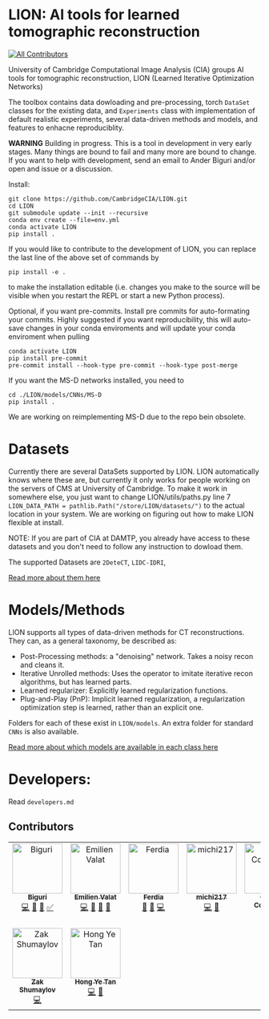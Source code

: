 # LION: AI tools for learned tomographic reconstruction
<!-- ALL-CONTRIBUTORS-BADGE:START - Do not remove or modify this section -->
[![All Contributors](https://img.shields.io/badge/all_contributors-9-orange.svg?style=flat-square)](#contributors-)
<!-- ALL-CONTRIBUTORS-BADGE:END -->

University of Cambridge Computational Image Analysis (CIA) groups AI tools for tomographic reconstruction, LION (Learned Iterative Optimization Networks)

The toolbox contains data dowloading and pre-processing, torch `DataSet` classes for the existing data, and `Experiments` class with implementation of default realistic experiments, several data-driven methods and models, and features to enhacne reproduciblity. 


**WARNING** Building in progress. This is a tool in development in very early stages. 
Many things are bound to fail and many more are bound to change. If you want to help with development, send an email to Ander Biguri and/or open and issue or a discussion. 

Install: 

```
git clone https://github.com/CambridgeCIA/LION.git
cd LION
git submodule update --init --recursive
conda env create --file=env.yml
conda activate LION
pip install .
```
If you would like to contribute to the development of LION, you can replace the last line of the above set of commands by
```
pip install -e .
```
to make the installation editable (i.e. changes you make to the source will be visible when you restart the REPL or start a new Python process).

Optional, if you want pre-commits. 
Install pre commits for auto-formating your commits.
Highly suggested if you want reproducibility, this will auto-save changes in your conda enviroments and will update your conda enviroment when pulling

```
conda activate LION
pip install pre-commit
pre-commit install --hook-type pre-commit --hook-type post-merge
```

If you want the MS-D networks installed, you need to 
```
cd ./LION/models/CNNs/MS-D
pip install .
```
We are working on reimplementing MS-D due to the repo bein obsolete.

# Datasets

Currently there are several DataSets supported by LION. LION automatically knows where these are, but currently it only works for people working on the servers of CMS at University of Cambridge. To make it work in somewhere else, you just want to change LION/utils/paths.py line 7 `LION_DATA_PATH = pathlib.Path("/store/LION/datasets/")` to the actual location in your system. We are working on figuring out how to make LION flexible at install. 

NOTE: If you are part of CIA at DAMTP, you already have access to these datasets and you don't need to follow any instruction to dowload them.

The supported Datasets are `2DeteCT`, `LIDC-IDRI`, 

[Read more about them here](LION/data_loaders/README.md)

# Models/Methods

LION supports all types of data-driven methods for CT reconstructions. They can, as a general taxonomy, be described as:

- Post-Processing methods: a "denoising" network. Takes a noisy recon and cleans it.
- Iterative Unrolled methods: Uses the operator to imitate iterative recon algorithms, but has learned parts.
- Learned regularizer: Explicitly learned regularization functions.
- Plug-and-Play (PnP): Implicit learned regularization, a regularization optimization step is learned, rather than an explicit one. 

Folders for each of these exist in `LION/models`. An extra folder for standard `CNNs` is also available. 

[Read more about which models are available in each class here](LION/models/README.md)

# Developers:
Read `developers.md`


## Contributors

<!-- ALL-CONTRIBUTORS-LIST:START - Do not remove or modify this section -->
<!-- prettier-ignore-start -->
<!-- markdownlint-disable -->
<table>
  <tbody>
    <tr>
      <td align="center" valign="top" width="14.28%"><a href="https://github.com/AnderBiguri"><img src="https://avatars.githubusercontent.com/u/11854388?v=4?s=100" width="100px;" alt="Biguri"/><br /><sub><b>Biguri</b></sub></a><br /><a href="https://github.com/CambridgeCIA/LION/commits?author=AnderBiguri" title="Code">💻</a> <a href="#design-AnderBiguri" title="Design">🎨</a> <a href="#ideas-AnderBiguri" title="Ideas, Planning, & Feedback">🤔</a> <a href="#tutorial-AnderBiguri" title="Tutorials">✅</a></td>
      <td align="center" valign="top" width="14.28%"><a href="https://emilienvalat.net/"><img src="https://avatars.githubusercontent.com/u/46785587?v=4?s=100" width="100px;" alt="Emilien Valat"/><br /><sub><b>Emilien Valat</b></sub></a><br /><a href="https://github.com/CambridgeCIA/LION/commits?author=Emvlt" title="Code">💻</a> <a href="#design-Emvlt" title="Design">🎨</a> <a href="#ideas-Emvlt" title="Ideas, Planning, & Feedback">🤔</a> <a href="#data-Emvlt" title="Data">🔣</a></td>
      <td align="center" valign="top" width="14.28%"><a href="https://ferdiasherry.com"><img src="https://avatars.githubusercontent.com/u/12610714?v=4?s=100" width="100px;" alt="Ferdia"/><br /><sub><b>Ferdia</b></sub></a><br /><a href="#design-fsherry" title="Design">🎨</a> <a href="#tool-fsherry" title="Tools">🔧</a> <a href="https://github.com/CambridgeCIA/LION/commits?author=fsherry" title="Code">💻</a></td>
      <td align="center" valign="top" width="14.28%"><a href="https://github.com/michi217"><img src="https://avatars.githubusercontent.com/u/62284237?v=4?s=100" width="100px;" alt="michi217"/><br /><sub><b>michi217</b></sub></a><br /><a href="https://github.com/CambridgeCIA/LION/commits?author=michi217" title="Code">💻</a> <a href="#data-michi217" title="Data">🔣</a></td>
      <td align="center" valign="top" width="14.28%"><a href="https://github.com/OliverCoughlan"><img src="https://avatars.githubusercontent.com/u/39098447?v=4?s=100" width="100px;" alt="Oliver Coughlan"/><br /><sub><b>Oliver Coughlan</b></sub></a><br /><a href="https://github.com/CambridgeCIA/LION/commits?author=OliverCoughlan" title="Code">💻</a></td>
      <td align="center" valign="top" width="14.28%"><a href="https://github.com/mbkiss"><img src="https://avatars.githubusercontent.com/u/78095730?v=4?s=100" width="100px;" alt="mbkiss"/><br /><sub><b>mbkiss</b></sub></a><br /><a href="#design-mbkiss" title="Design">🎨</a> <a href="https://github.com/CambridgeCIA/LION/commits?author=mbkiss" title="Code">💻</a></td>
      <td align="center" valign="top" width="14.28%"><a href="https://github.com/ChristinaRunkel"><img src="https://avatars.githubusercontent.com/u/20678760?v=4?s=100" width="100px;" alt="ChristinaRunkel"/><br /><sub><b>ChristinaRunkel</b></sub></a><br /><a href="https://github.com/CambridgeCIA/LION/commits?author=ChristinaRunkel" title="Code">💻</a> <a href="https://github.com/CambridgeCIA/LION/issues?q=author%3AChristinaRunkel" title="Bug reports">🐛</a> <a href="#design-ChristinaRunkel" title="Design">🎨</a> <a href="#example-ChristinaRunkel" title="Examples">💡</a> <a href="#ideas-ChristinaRunkel" title="Ideas, Planning, & Feedback">🤔</a> <a href="#research-ChristinaRunkel" title="Research">🔬</a> <a href="#userTesting-ChristinaRunkel" title="User Testing">📓</a></td>
    </tr>
    <tr>
      <td align="center" valign="top" width="14.28%"><a href="https://github.com/Zakobian"><img src="https://avatars.githubusercontent.com/u/46059070?v=4?s=100" width="100px;" alt="Zak Shumaylov"/><br /><sub><b>Zak Shumaylov</b></sub></a><br /><a href="https://github.com/CambridgeCIA/LION/commits?author=Zakobian" title="Code">💻</a></td>
      <td align="center" valign="top" width="14.28%"><a href="http://hyt35.github.io"><img src="https://avatars.githubusercontent.com/u/56555137?v=4?s=100" width="100px;" alt="Hong Ye Tan"/><br /><sub><b>Hong Ye Tan</b></sub></a><br /><a href="https://github.com/CambridgeCIA/LION/commits?author=hyt35" title="Code">💻</a> <a href="#design-hyt35" title="Design">🎨</a></td>
    </tr>
  </tbody>
</table>

<!-- markdownlint-restore -->
<!-- prettier-ignore-end -->

<!-- ALL-CONTRIBUTORS-LIST:END -->
<!-- prettier-ignore-start -->
<!-- markdownlint-disable -->

<!-- markdownlint-restore -->
<!-- prettier-ignore-end -->

<!-- ALL-CONTRIBUTORS-LIST:END -->
